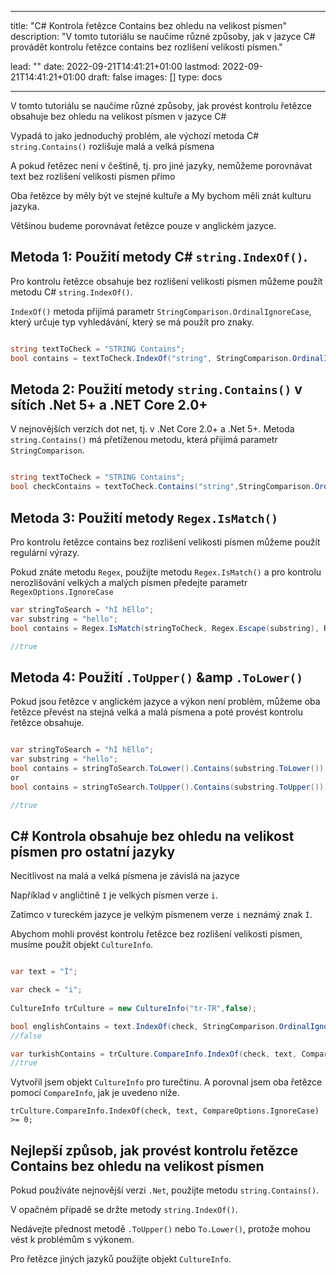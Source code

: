 
---
title: "C# Kontrola řetězce Contains bez ohledu na velikost písmen"
description: "V tomto tutoriálu se naučíme různé způsoby, jak v jazyce C# provádět kontrolu řetězce contains bez rozlišení velikosti písmen."

lead: ""
date: 2022-09-21T14:41:21+01:00
lastmod: 2022-09-21T14:41:21+01:00
draft: false
images: []
type: docs

---


V tomto tutoriálu se naučíme různé způsoby, jak provést kontrolu řetězce obsahuje bez ohledu na velikost písmen v jazyce C# 

Vypadá to jako jednoduchý problém, ale výchozí metoda C# `string.Contains()` rozlišuje malá a velká písmena 

A pokud řetězec není v češtině, tj. pro jiné jazyky, nemůžeme porovnávat text bez rozlišení velikosti písmen přímo 

Oba řetězce by měly být ve stejné kultuře a My bychom měli znát kulturu jazyka.

Většinou budeme porovnávat řetězce pouze v anglickém jazyce.

## Metoda 1: Použití metody C# `string.IndexOf()`.

Pro kontrolu řetězce obsahuje bez rozlišení velikosti písmen můžeme použít metodu C# `string.IndexOf()`.

`IndexOf()` metoda přijímá parametr `StringComparison.OrdinalIgnoreCase`, který určuje typ vyhledávání, který se má použít pro znaky.

```csharp

string textToCheck = "STRING Contains";
bool contains = textToCheck.IndexOf("string", StringComparison.OrdinalIgnoreCase) >= 0;

```

## Metoda 2: Použití metody `string.Contains()` v sítích .Net 5+ a .NET Core 2.0+

V nejnovějších verzích dot net, tj. v .Net Core 2.0+ a .Net 5+. Metoda `string.Contains()` má přetíženou metodu, která přijímá parametr `StringComparison`.

```csharp

string textToCheck = "STRING Contains";
bool checkContains = textToCheck.Contains("string",StringComparison.OrdinalIgnoreCase);

```

## Metoda 3: Použití metody `Regex.IsMatch()` 

Pro kontrolu řetězce contains bez rozlišení velikosti písmen můžeme použít regulární výrazy.

Pokud znáte metodu `Regex`, použijte metodu `Regex.IsMatch()` a pro kontrolu nerozlišování velkých a malých písmen předejte parametr `RegexOptions.IgnoreCase` 

```csharp
var stringToSearch = "hI hEllo";
var substring = "hello";
bool contains = Regex.IsMatch(stringToCheck, Regex.Escape(substring), RegexOptions.IgnoreCase);

//true

```

## Metoda 4: Použití `.ToUpper()` &amp `.ToLower()`

Pokud jsou řetězce v anglickém jazyce a výkon není problém, můžeme oba řetězce převést na stejná velká a malá písmena a poté provést kontrolu řetězce obsahuje.

```csharp

var stringToSearch = "hI hEllo";
var substring = "hello";
bool contains = stringToSearch.ToLower().Contains(substring.ToLower());
or 
bool contains = stringToSearch.ToUpper().Contains(substring.ToUpper());

//true

```
## C# Kontrola obsahuje bez ohledu na velikost písmen pro ostatní jazyky

Necitlivost na malá a velká písmena je závislá na jazyce 

Například v angličtině `I` je velkých písmen verze `i`.

Zatímco v tureckém jazyce je velkým písmenem verze `i` neznámý znak `İ`.

Abychom mohli provést kontrolu řetězce bez rozlišení velikosti písmen, musíme použít objekt `CultureInfo`.


```csharp

var text = "İ";

var check = "i";
            
CultureInfo trCulture = new CultureInfo("tr-TR",false);

bool englishContains = text.IndexOf(check, StringComparison.OrdinalIgnoreCase) >= 0;
//false

var turkishContains = trCulture.CompareInfo.IndexOf(check, text, CompareOptions.IgnoreCase) >= 0;
//true
```

Vytvořil jsem objekt `CultureInfo` pro turečtinu. A porovnal jsem oba řetězce pomocí `CompareInfo`, jak je uvedeno níže.

```
trCulture.CompareInfo.IndexOf(check, text, CompareOptions.IgnoreCase) >= 0;
```

## Nejlepší způsob, jak provést kontrolu řetězce Contains bez ohledu na velikost písmen

Pokud používáte nejnovější verzi `.Net`, použijte metodu `string.Contains()`.

V opačném případě se držte metody `string.IndexOf()`.

Nedávejte přednost metodě `.ToUpper()` nebo `To.Lower()`, protože mohou vést k problémům s výkonem.

Pro řetězce jiných jazyků použijte objekt `CultureInfo`.

